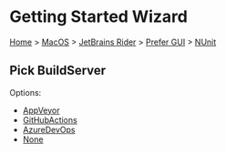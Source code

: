 <!--
GENERATED FILE - DO NOT EDIT
This file was generated by [MarkdownSnippets](https://github.com/SimonCropp/MarkdownSnippets).
Source File: /docs/mdsource/wiz/MacOS_Rider_Gui_NUnit.source.md
To change this file edit the source file and then run MarkdownSnippets.
-->

# Getting Started Wizard

[Home](/docs/wiz/readme.md) > [MacOS](MacOS.md) > [JetBrains Rider](MacOS_Rider.md) > [Prefer GUI](MacOS_Rider_Gui.md) > [NUnit](MacOS_Rider_Gui_NUnit.md)

## Pick BuildServer

Options:
 * [AppVeyor](MacOS_Rider_Gui_NUnit_AppVeyor.md)
 * [GitHubActions](MacOS_Rider_Gui_NUnit_GitHubActions.md)
 * [AzureDevOps](MacOS_Rider_Gui_NUnit_AzureDevOps.md)
 * [None](MacOS_Rider_Gui_NUnit_None.md)
